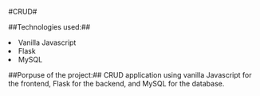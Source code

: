 #CRUD#

##Technologies used:##
<li>Vanilla Javascript</li>
<li>Flask</li>
<li>MySQL</li>

##Porpuse of the project:##
CRUD application using vanilla Javascript for the frontend, Flask for the backend, and MySQL for the database.
